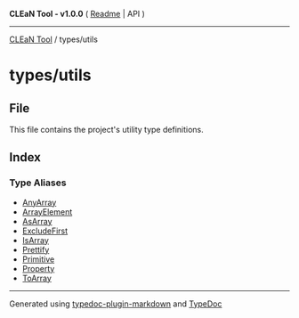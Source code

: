 **CLEaN Tool - v1.0.0** ( [Readme](../../README.md) \| API )

***

[CLEaN Tool](../../modules.md) / types/utils

# types/utils

## File

This file contains the project's utility type definitions.

## Index

### Type Aliases

- [AnyArray](type-aliases/AnyArray.md)
- [ArrayElement](type-aliases/ArrayElement.md)
- [AsArray](type-aliases/AsArray.md)
- [ExcludeFirst](type-aliases/ExcludeFirst.md)
- [IsArray](type-aliases/IsArray.md)
- [Prettify](type-aliases/Prettify.md)
- [Primitive](type-aliases/Primitive.md)
- [Property](type-aliases/Property.md)
- [ToArray](type-aliases/ToArray.md)

***

Generated using [typedoc-plugin-markdown](https://www.npmjs.com/package/typedoc-plugin-markdown) and [TypeDoc](https://typedoc.org/)
